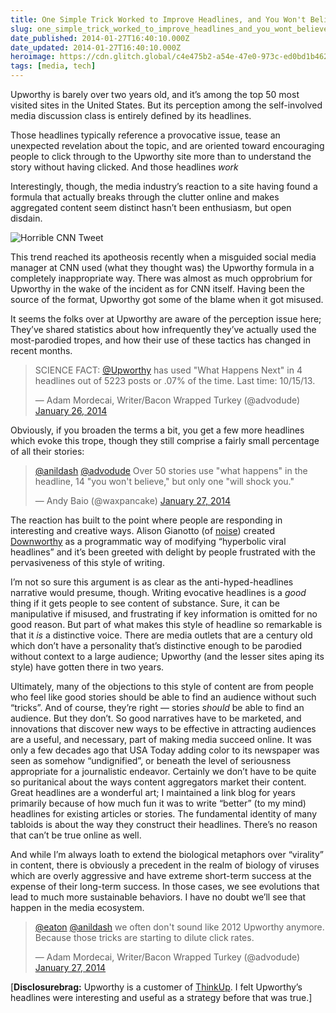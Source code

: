 ```yaml
---
title: One Simple Trick Worked to Improve Headlines, and You Won't Believe What Happened Next
slug: one_simple_trick_worked_to_improve_headlines_and_you_wont_believe_what_happened_next
date_published: 2014-01-27T16:40:10.000Z
date_updated: 2014-01-27T16:40:10.000Z
heroimage: https://cdn.glitch.global/c4e475b2-a54e-47e0-973c-ed0bd1b46262/upworthy.jpeg?v=1670297976672
tags: [media, tech]
---
```


Upworthy is barely over two years old, and it’s among the top 50 most visited sites in the United States. But its perception among the self-involved media discussion class is entirely defined by its headlines.

Those headlines typically reference a provocative issue, tease an unexpected revelation about the topic, and are oriented toward encouraging people to click through to the Upworthy site more than to understand the story without having clicked. And those headlines *work*

Interestingly, though, the media industry’s reaction to a site having found a formula that actually breaks through the clutter online and makes aggregated content seem distinct hasn’t been enthusiasm, but open disdain.

![Horrible CNN Tweet](http://www.washingtonpost.com/blogs/erik-wemple/files/2014/01/cnn.png)

This trend reached its apotheosis recently when a misguided social media manager at CNN used (what they thought was) the Upworthy formula in a completely inappropriate way. There was almost as much opprobrium for Upworthy in the wake of the incident as for CNN itself. Having been the source of the format, Upworthy got some of the blame when it got misused.

It seems the folks over at Upworthy are aware of the perception issue here; They’ve shared statistics about how infrequently they’ve actually used the most-parodied tropes, and how their use of these tactics has changed in recent months.

<blockquote class="twitter-tweet" data-dnt="true" data-theme="dark"><p lang="en" dir="ltr">SCIENCE FACT: <a href="https://twitter.com/Upworthy?ref_src=twsrc%5Etfw">@Upworthy</a> has used &quot;What Happens Next&quot; in 4 headlines out of 5223 posts or .07% of the time. Last time: 10/15/13.</p>&mdash; Adam Mordecai, Writer/Bacon Wrapped Turkey (@advodude) <a href="https://twitter.com/advodude/status/427318660135284736?ref_src=twsrc%5Etfw">January 26, 2014</a></blockquote> <script async src="https://platform.twitter.com/widgets.js" charset="utf-8"></script>

Obviously, if you broaden the terms a bit, you get a few more headlines which evoke this trope, though they still comprise a fairly small percentage of all their stories:

<blockquote class="twitter-tweet" data-dnt="true" data-theme="dark"><p lang="en" dir="ltr"><a href="https://twitter.com/anildash?ref_src=twsrc%5Etfw">@anildash</a> <a href="https://twitter.com/advodude?ref_src=twsrc%5Etfw">@advodude</a> Over 50 stories use &quot;what happens&quot; in the headline, 14 &quot;you won&#39;t believe,&quot; but only one &quot;will shock you.&quot;</p>&mdash; Andy Baio (@waxpancake) <a href="https://twitter.com/waxpancake/status/427846989879844865?ref_src=twsrc%5Etfw">January 27, 2014</a></blockquote> <script async src="https://platform.twitter.com/widgets.js" charset="utf-8"></script>

The reaction has built to the point where people are responding in interesting and creative ways. Alison Gianotto (of [noise](http://noisenewyork.com/)) created [Downworthy](http://downworthy.snipe.net/) as a programmatic way of modifying “hyperbolic viral headlines” and it’s been greeted with delight by people frustrated with the pervasiveness of this style of writing.

I’m not so sure this argument is as clear as the anti-hyped-headlines narrative would presume, though. Writing evocative headlines is a *good* thing if it gets people to see content of substance. Sure, it can be manipulative if misused, and frustrating if key information is omitted for no good reason. But part of what makes this style of headline so remarkable is that it *is* a distinctive voice. There are media outlets that are a century old which don’t have a personality that’s distinctive enough to be parodied without context to a large audience; Upworthy (and the lesser sites aping its style) have gotten there in two years.

Ultimately, many of the objections to this style of content are from people who feel like good stories should be able to find an audience without such “tricks”. And of course, they’re right — stories *should* be able to find an audience. But they don’t. So good narratives have to be marketed, and innovations that discover new ways to be effective in attracting audiences are a useful, and necessary, part of making media succeed online. It was only a few decades ago that USA Today adding color to its newspaper was seen as somehow “undignified”, or beneath the level of seriousness appropriate for a journalistic endeavor. Certainly we don’t have to be quite so puritanical about the ways content aggregators market their content. Great headlines are a wonderful art; I maintained a link blog for years primarily because of how much fun it was to write “better” (to my mind) headlines for existing articles or stories. The fundamental identity of many tabloids is about the way they construct their headlines. There’s no reason that can’t be true online as well.

And while I’m always loath to extend the biological metaphors over “virality” in content, there is obviously a precedent in the realm of biology of viruses which are overly aggressive and have extreme short-term success at the expense of their long-term success. In those cases, we see evolutions that lead to much more sustainable behaviors. I have no doubt we’ll see that happen in the media ecosystem.

<blockquote class="twitter-tweet" data-dnt="true" data-theme="dark"><p lang="en" dir="ltr"><a href="https://twitter.com/eaton?ref_src=twsrc%5Etfw">@eaton</a> <a href="https://twitter.com/anildash?ref_src=twsrc%5Etfw">@anildash</a> we often don&#39;t sound like 2012 Upworthy anymore. Because those tricks are starting to dilute click rates.</p>&mdash; Adam Mordecai, Writer/Bacon Wrapped Turkey (@advodude) <a href="https://twitter.com/advodude/status/427844143490953216?ref_src=twsrc%5Etfw">January 27, 2014</a></blockquote> <script async src="https://platform.twitter.com/widgets.js" charset="utf-8"></script>

[**Disclosurebrag:** Upworthy is a customer of [ThinkUp](https://www.thinkup.com/join/). I felt Upworthy’s headlines were interesting and useful as a strategy before that was true.]

